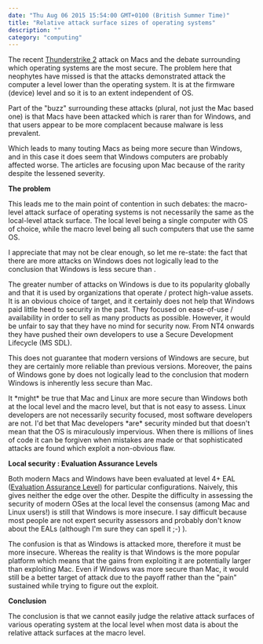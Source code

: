 ```yaml
---
date: "Thu Aug 06 2015 15:54:00 GMT+0100 (British Summer Time)"
title: "Relative attack surface sizes of operating systems"
description: ""
category: "computing"
---
```

The recent [Thunderstrike 2](/web/20160405122202/http://www.wired.com/2015/08/researchers-create-first-firmware-worm-attacks-macs/ "Thunderstrike 2") attack on Macs and the debate surrounding which operating systems are the most secure. The problem here that neophytes have missed is that the attacks demonstrated attack the computer a level lower than the operating system. It is at the firmware (device) level and so it is to an extent independent of OS.

Part of the "buzz" surrounding these attacks (plural, not just the Mac based one) is that Macs have been attacked which is rarer than for Windows, and that users appear to be more complacent because malware is less prevalent.

Which leads to many touting Macs as being more secure than Windows, and in this case it does seem that Windows computers are probably affected worse. The articles are focusing upon Mac because of the rarity despite the lessened severity.

**The problem**

This leads me to the main point of contention in such debates: the macro-level attack surface of operating systems is not necessarily the same as the local-level attack surface. The local level being a single computer with OS of choice, while the macro level being all such computers that use the same OS.

I appreciate that may not be clear enough, so let me re-state: the fact that there are more attacks on Windows does not logically lead to the conclusion that Windows is less secure than <your-OS-of-choice>.

The greater number of attacks on Windows is due to its popularity globally and that it is used by organizations that operate / protect high-value assets. It is an obvious choice of target, and it certainly does not help that Windows paid little heed to security in the past. They focused on ease-of-use / availability in order to sell as many products as possible. However, it would be unfair to say that they have no mind for security now. From NT4 onwards they have pushed their own developers to use a Secure Development Lifecycle (MS SDL).

This does not guarantee that modern versions of Windows are secure, but they are certainly more reliable than previous versions. Moreover, the pains of Windows gone by does not logically lead to the conclusion that modern Windows is inherently less secure than Mac.

It \*might\* be true that Mac and Linux are more secure than Windows both at the local level and the macro level, but that is not easy to assess. Linux developers are not necessarily security focused, most software developers are not. I'd bet that Mac developers \*are\* security minded but that doesn't mean that the OS is miraculously impervious. When there is millions of lines of code it can be forgiven when mistakes are made or that sophisticated attacks are found which exploit a non-obvious flaw.

**Local security : Evaluation Assurance Levels**

Both modern Macs and Windows have been evaluated at level 4+ EAL ([Evaluation Assurance Level](/web/20160405122202/https://en.wikipedia.org/wiki/Evaluation_Assurance_Level "Evaluation Assurance Level")) for particular configurations. Naively, this gives neither the edge over the other. Despite the difficulty in assessing the security of modern OSes at the local level the consensus (among Mac and Linux users!) is still that Windows is more insecure. I say difficult because most people are not expert security assessors and probably don't know about the EALs (although I'm sure they can spell it ;-) ).

The confusion is that as Windows is attacked more, therefore it must be more insecure. Whereas the reality is that Windows is the more popular platform which means that the gains from exploiting it are potentially larger than exploiting Mac. Even if Windows was more secure than Mac, it would still be a better target of attack due to the payoff rather than the "pain" sustained while trying to figure out the exploit.

**Conclusion**

The conclusion is that we cannot easily judge the relative attack surfaces of various operating system at the local level when most data is about the relative attack surfaces at the macro level.